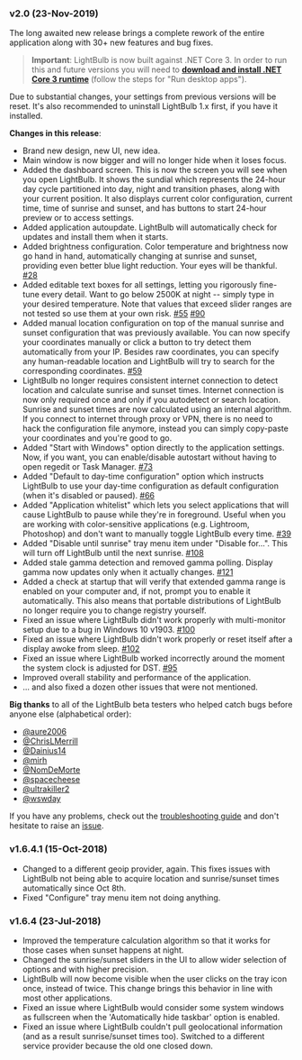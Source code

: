 ### v2.0 (23-Nov-2019)

The long awaited new release brings a complete rework of the entire application along with 30+ new features and bug fixes.

>**Important**: LightBulb is now built against .NET Core 3. In order to run this and future versions you will need to **[download and install .NET Core 3 runtime](https://dotnet.microsoft.com/download/dotnet-core/current/runtime)** (follow the steps for "Run desktop apps").

Due to substantial changes, your settings from previous versions will be reset. It's also recommended to uninstall LightBulb 1.x first, if you have it installed.

**Changes in this release**:

- Brand new design, new UI, new idea.
- Main window is now bigger and will no longer hide when it loses focus.
- Added the dashboard screen. This is now the screen you will see when you open LightBulb. It shows the sundial which represents the 24-hour day cycle partitioned into day, night and transition phases, along with your current position. It also displays current color configuration, current time, time of sunrise and sunset, and has buttons to start 24-hour preview or to access settings.
- Added application autoupdate. LightBulb will automatically check for updates and install them when it starts.
- Added brightness configuration. Color temperature and brightness now go hand in hand, automatically changing at sunrise and sunset, providing even better blue light reduction. Your eyes will be thankful. [#28](https://github.com/Tyrrrz/LightBulb/issues/28)
- Added editable text boxes for all settings, letting you rigorously fine-tune every detail. Want to go below 2500K at night -- simply type in your desired temperature. Note that values that exceed slider ranges are not tested so use them at your own risk. [#55](https://github.com/Tyrrrz/LightBulb/issues/55) [#90](https://github.com/Tyrrrz/LightBulb/issues/90)
- Added manual location configuration on top of the manual sunrise and sunset configuration that was previously available. You can now specify your coordinates manually or click a button to try detect them automatically from your IP. Besides raw coordinates, you can specify any human-readable location and LightBulb will try to search for the corresponding coordinates. [#59](https://github.com/Tyrrrz/LightBulb/issues/59)
- LightBulb no longer requires consistent internet connection to detect location and calculate sunrise and sunset times. Internet connection is now only required once and only if you autodetect or search location. Sunrise and sunset times are now calculated using an internal algorithm. If you connect to internet through proxy or VPN, there is no need to hack the configuration file anymore, instead you can simply copy-paste your coordinates and you're good to go.
- Added "Start with Windows" option directly to the application settings. Now, if you want, you can enable/disable autostart without having to open regedit or Task Manager. [#73](https://github.com/Tyrrrz/LightBulb/issues/73)
- Added "Default to day-time configuration" option which instructs LightBulb to use your day-time configuration as default configuration (when it's disabled or paused). [#66](https://github.com/Tyrrrz/LightBulb/issues/66)
- Added "Application whitelist" which lets you select applications that will cause LightBulb to pause while they're in foreground. Useful when you are working with color-sensitive applications (e.g. Lightroom, Photoshop) and don't want to manually toggle LightBulb every time. [#39](https://github.com/Tyrrrz/LightBulb/issues/39)
- Added "Disable until sunrise" tray menu item under "Disable for...". This will turn off LightBulb until the next sunrise. [#108](https://github.com/Tyrrrz/LightBulb/issues/108)
- Added stale gamma detection and removed gamma polling. Display gamma now updates only when it actually changes. [#121](https://github.com/Tyrrrz/LightBulb/pull/121)
- Added a check at startup that will verify that extended gamma range is enabled on your computer and, if not, prompt you to enable it automatically. This also means that portable distributions of LightBulb no longer require you to change registry yourself.
- Fixed an issue where LightBulb didn't work properly with multi-monitor setup due to a bug in Windows 10 v1903. [#100](https://github.com/Tyrrrz/LightBulb/issues/100)
- Fixed an issue where LightBulb didn't work properly or reset itself after a display awoke from sleep. [#102](https://github.com/Tyrrrz/LightBulb/issues/102)
- Fixed an issue where LightBulb worked incorrectly around the moment the system clock is adjusted for DST. [#95](https://github.com/Tyrrrz/LightBulb/issues/95)
- Improved overall stability and performance of the application.
- ... and also fixed a dozen other issues that were not mentioned.

**Big thanks** to all of the LightBulb beta testers who helped catch bugs before anyone else (alphabetical order):

- [@aure2006](https://github.com/aure2006)
- [@ChrisLMerrill](https://github.com/ChrisLMerrill)
- [@Dainius14](https://github.com/Dainius14)
- [@mirh](https://github.com/mirh)
- [@NomDeMorte](https://github.com/NomDeMorte)
- [@spacecheese](https://github.com/spacecheese)
- [@ultrakiller2](https://github.com/ultrakiller2)
- [@wswday](https://github.com/wswday)

If you have any problems, check out the [troubleshooting guide](https://github.com/Tyrrrz/LightBulb/wiki/Troubleshooting) and don't hesitate to raise an [issue](https://github.com/Tyrrrz/LightBulb/issues).

### v1.6.4.1 (15-Oct-2018)

- Changed to a different geoip provider, again. This fixes issues with LightBulb not being able to acquire location and sunrise/sunset times automatically since Oct 8th.
- Fixed "Configure" tray menu item not doing anything.

### v1.6.4 (23-Jul-2018)

- Improved the temperature calculation algorithm so that it works for those cases when sunset happens at night.
- Changed the sunrise/sunset sliders in the UI to allow wider selection of options and with higher precision.
- LightBulb will now become visible when the user clicks on the tray icon once, instead of twice. This change brings this behavior in line with most other applications.
- Fixed an issue where LightBulb would consider some system windows as fullscreen when the 'Automatically hide taskbar' option is enabled.
- Fixed an issue where LightBulb couldn't pull geolocational information (and as a result sunrise/sunset times too). Switched to a different service provider because the old one closed down.